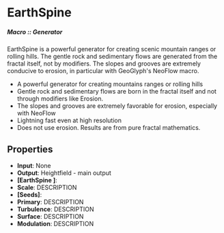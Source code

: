 # EarthSpine

##### Macro :: Generator

EarthSpine is a powerful generator for creating scenic mountain ranges or rolling hills. The gentle rock and sedimentary flows are generated from the fractal itself, not by modifiers. The slopes and grooves are extremely conducive to erosion, in particular with GeoGlyph's NeoFlow macro.

- A powerful generator for creating mountains ranges or rolling hills
- Gentle rock and sedimentary flows are born in the fractal itself and not through modifiers like Erosion.
- The slopes and grooves are extremely favorable for erosion, especially with NeoFlow 
- Lightning fast even at high resolution
- Does not use erosion. Results are from pure fractal mathematics.

## Properties
- **Input**: None
- **Output**: Heightfield - main output
- **[EarthSpine ]**: 
- **Scale**: DESCRIPTION
- **[Seeds]**: 
- **Primary**: DESCRIPTION
- **Turbulence**: DESCRIPTION
- **Surface**: DESCRIPTION
- **Modulation**: DESCRIPTION


